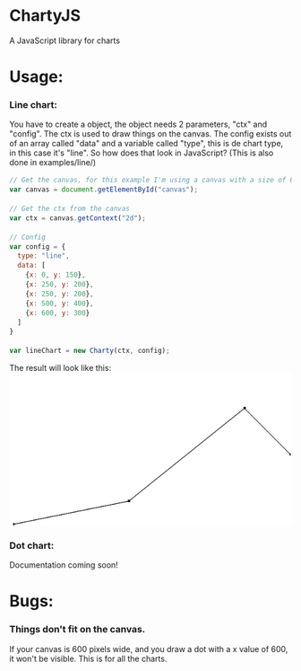 # ChartyJS
A JavaScript library for charts




# Usage:
<h3>Line chart: </h3>
You have to create a object, the object needs 2 parameters, "ctx" and "config".
The ctx is used to draw things on the canvas.
The config exists out of an array called "data" and a variable called "type", this is de chart type, in this case it's "line".
So how does that look in JavaScript? (This is also done in examples/line/)

```javascript
// Get the canvas, for this example I'm using a canvas with a size of 600 by 600 pixels
var canvas = document.getElementById("canvas");

// Get the ctx from the canvas
var ctx = canvas.getContext("2d");

// Config
var config = {
  type: "line",
  data: [
    {x: 0, y: 150},
    {x: 250, y: 200},
    {x: 250, y: 200},
    {x: 500, y: 400},
    {x: 600, y: 300}
  ]
}

var lineChart = new Charty(ctx, config);
```

The result will look like this:
![example](https://raw.githubusercontent.com/J0eppp/ChartyJS/master/examples/line/PictureOfChart.PNG)

<h3>Dot chart: </h3>
Documentation coming soon!


# Bugs:
<h3>Things don't fit on the canvas.</h3>
<p>If your canvas is 600 pixels wide, and you draw a dot with a x value of 600, it won't be visible. This is for all the charts. </p>
